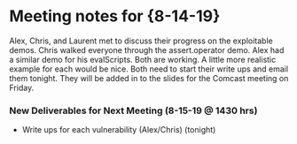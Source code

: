 # Meeting notes for {8-14-19}

Alex, Chris, and Laurent met to discuss their progress on the exploitable demos. Chris walked everyone through the assert.operator demo. Alex had a similar demo for his evalScripts. Both are working. A little more realistic example for each would be nice. Both need to start their write ups and email them tonight. They will be added in to the slides for the Comcast meeting on Friday.

### New Deliverables for Next Meeting (8-15-19 @ 1430 hrs)
- Write ups for each vulnerability (Alex/Chris) (tonight)
